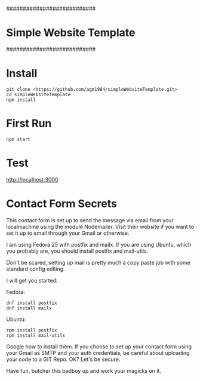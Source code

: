 ###########################
# Simple Website Template #
###########################

# Install
```
git clone <https://github.com/agm1984/simpleWebsiteTemplate.git>
cd simpleWebsiteTemplate
npm install
```

# First Run
```
npm start
```

# Test
<http://localhost:3000>

# Contact Form Secrets
This contact form is set up to send the message via email from your localmachine using the module Nodemailer. Visit their website if you want to set it up to email through your Gmail or otherwise.

I am using Fedora 25 with postfix and mailx. If you are using Ubuntu, which you probably are, you should install postfix and mail-utils.

Don't be scared, setting up mail is pretty much a copy paste job with some standard config editing.

I will get you started:

Fedora:
```
dnf install postfix
dnf install mailx
```

Ubuntu:
```
rpm install postfix
rpm install mail-utils
```

Google how to install them. If you choose to set up your contact form using your Gmail as SMTP and your auth credentials, be careful about uploading your code to a GIT Repo. OK? Let's be secure.

Have fun, butcher this badboy up and work your magicks on it.
